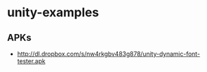 unity-examples
==============

## APKs

* http://dl.dropbox.com/s/nw4rkgbv483g878/unity-dynamic-font-tester.apk
